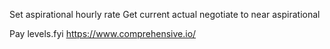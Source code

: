 Set aspirational hourly rate
Get current actual
negotiate to near aspirational

Pay
levels.fyi
https://www.comprehensive.io/